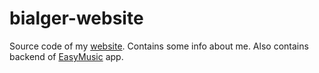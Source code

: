 # bialger-website
Source code of my [website](https://bialger.com). Contains some info about me. Also contains backend of [EasyMusic](https://github.com/OSLL/circle21-music) app.
